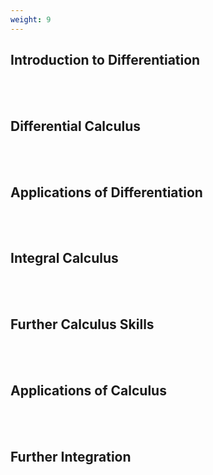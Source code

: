 ```yaml
---
weight: 9
---
```


## Introduction to Differentiation
<br><br>

## Differential Calculus
<br><br>

## Applications of Differentiation
<br><br>

## Integral Calculus
<br><br>

## Further Calculus Skills
<br><br>

## Applications of Calculus
<br><br>

## Further Integration
<br><br>